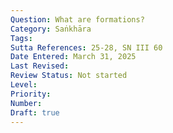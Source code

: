 ```yaml
---
Question: What are formations?
Category: Saṅkhāra
Tags:
Sutta References: 25-28, SN III 60
Date Entered: March 31, 2025
Last Revised:
Review Status: Not started
Level: 
Priority: 
Number: 
Draft: true
---
```

